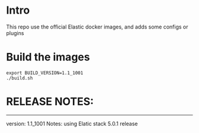 # Intro
This repo use the official Elastic docker images, and adds some configs or plugins

# Build the images
```
export BUILD_VERSION=1.1_1001
./build.sh
```

RELEASE NOTES:
==============

--------------------
version: 1.1_1001
Notes: using Elatic stack 5.0.1 release

